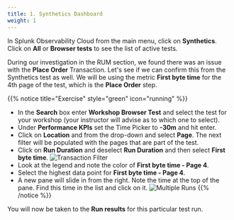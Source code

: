 ```yaml
---
title: 1. Synthetics Dashboard
weight: 1
---
```


In Splunk Observability Cloud from the main menu, click on **Synthetics**. Click on **All** or **Browser tests** to see the list of active tests.

During our investigation in the RUM section, we found there was an issue with the **Place Order** Transaction. Let's see if we can confirm this from the Synthetics test as well. We will be using the metric **First byte time** for the 4th page of the test, which is the **Place Order** step.

{{% notice title="Exercise" style="green" icon="running" %}}

* In the **Search** box enter **Workshop Browser Test** and select the test for your workshop (your instructor will advise as to which one to select).
* Under **Performance KPIs** set the Time Picker to **-30m** and hit enter.
* Click on **Location** and from the drop-down and select **Page**. The next filter will be populated with the pages that are part of the test.
* Click on **Run Duration** and deselect **Run Duration** and then select **First byte time**.
  ![Transaction Filter](../images/synthetics-transaction-filter.png)
* Look at the legend and note the color of **First byte time - Page 4**.
* Select the highest data point for **First byte time - Page 4**.
* A new pane will slide in from the right. Note the time at the top of the pane. Find this time in the list and click on it.
  ![Multiple Runs](../images/synthetics-multiple-runs.png)
{{% /notice %}}

You will now be taken to the **Run results** for this particular test run.
